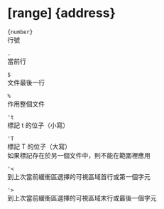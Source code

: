 # \[range\] {address}

`{number}`  
行號

`.`  
當前行

`$`  
文件最後一行

`%`  
作用整個文件

`'t`  
標記 t 的位子（小寫）

`'T`  
標記 T 的位子（大寫）  
如果標記存在於另一個文件中，則不能在範圍裡應用

`'<`  
到上次當前緩衝區選擇的可視區域首行或第一個字元

`'>`  
到上次當前緩衝區選擇的可視區域末行或最後一個字元

